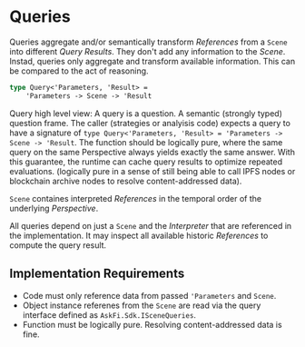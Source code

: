 # Queries

Queries aggregate and/or semantically transform _References_ from a `Scene` into different _Query Results_. They don't add any information to the _Scene_. Instad, queries only aggregate and transform available information. This can be compared to the act of reasoning.

```fsharp
type Query<'Parameters, 'Result> =
    'Parameters -> Scene -> 'Result
```

Query high level view: A query is a question. A semantic (strongly typed) question frame. The caller (strategies or analyisis code) expects a query to have a signature of `type Query<'Parameters, 'Result> = 'Parameters -> Scene -> 'Result`. The function should be logically pure, where the same query on the same Perspective always yields exactly the same answer. With this guarantee, the runtime can cache query results to optimize repeated evaluations. (logically pure in a sense of still being able to call IPFS nodes or blockchain archive nodes to resolve content-addressed data).

`Scene` containes interpreted _References_ in the temporal order of the underlying _Perspective_.

All queries depend on just a `Scene` and the _Interpreter_ that are referenced in the implementation. It may inspect all available historic _References_ to compute the query result.

## Implementation Requirements

- Code must only reference data from passed `'Parameters` and `Scene`.
- Object instance referenes from the `Scene` are read via the query interface defined as `AskFi.Sdk.ISceneQueries`.
- Function must be logically pure. Resolving content-addressed data is fine.
